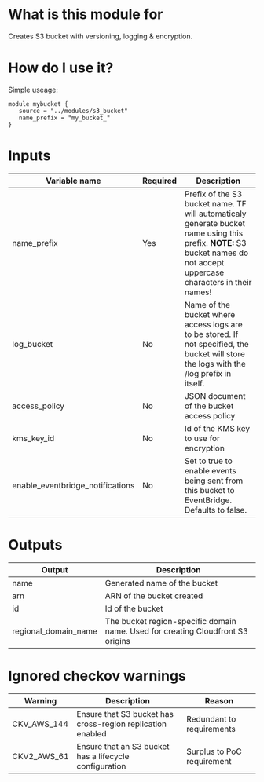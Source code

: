 <!-- Copyright Amazon.com, Inc. or its affiliates. All Rights Reserved. -->
<!-- SPDX-License-Identifier: MIT-0 -->

# What is this module for
Creates S3 bucket with versioning, logging & encryption.

# How do I use it?
Simple useage:

```hcl
module mybucket { 
   source = "../modules/s3_bucket" 
   name_prefix = "my_bucket_" 
}
```

# Inputs
|Variable name|Required|Description|
|-------------|--------|-----------|
|name_prefix|Yes|Prefix of the S3 bucket name. TF will automaticaly generate bucket name using this prefix. **NOTE:** S3 bucket names do not accept uppercase characters in their names!|
|log_bucket|No|Name of the bucket where access logs are to be stored. If not specified, the bucket will store the logs with the /log prefix in itself.|
|access_policy|No|JSON document of the bucket access policy|
|kms_key_id|No|Id of the KMS key to use for encryption|
|enable_eventbridge_notifications|No|Set to true to enable events being sent from this bucket to EventBridge. Defaults to false.|

# Outputs
|Output|Description|
|---|---|
|name|Generated name of the bucket|
|arn|ARN of the bucket created|
|id|Id of the bucket|
|regional_domain_name|The bucket region-specific domain name. Used for creating Cloudfront S3 origins|

# Ignored checkov warnings

|Warning|Description|Reason|
|---|---|---|
|CKV_AWS_144|Ensure that S3 bucket has cross-region replication enabled|Redundant to requirements
|CKV2_AWS_61|Ensure that an S3 bucket has a lifecycle configuration|Surplus to PoC requirement|